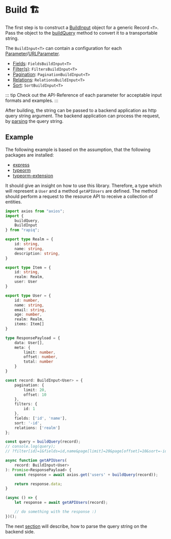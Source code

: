 # Build 🏗

The first step is to construct a [BuildInput](build-api-reference#buildinput) object for a generic Record `<T>`.
Pass the object to the [buildQuery](build-api-reference#buildquery) method to convert it to a transportable string.

The `BuildInput<T>` can contain a configuration for each 
[Parameter](parameter-api-reference.md#parameter)/[URLParameter](parameter-api-reference.md#urlparameter).
- [Fields](fields-api-reference.md#fieldsbuildinput): `FieldsBuildInput<T>`
- [Filter(s)](filters-api-reference.md#filtersbuildinput): `FiltersBuildInput<T>`
- [Pagination](pagination-api-reference.md#paginationbuildinput): `PaginationBuildInput<T>`
- [Relations](relations-api-reference.md#relationsbuildinput): `RelationsBuildInput<T>`
- [Sort](sort-api-reference.md#sortbuildinput): `SortBuildInput<T>`

::: tip
Check out the API-Reference of each parameter for acceptable input formats and examples.
:::

After building, the string can be passed to a backend application as http query string argument.
The backend application can process the request, by [parsing](parse.md) the query string.


## Example

The following example is based on the assumption, that the following packages are installed:
- [express](https://www.npmjs.com/package/express)
- [typeorm](https://www.npmjs.com/package/typeorm)
- [typeorm-extension](https://www.npmjs.com/package/typeorm-extension)

It should give an insight on how to use this library.
Therefore, a type which will represent a `User` and a method `getAPIUsers` are defined.
The method should perform a request to the resource API to receive a collection of entities.

```typescript
import axios from "axios";
import {
    buildQuery,
    BuildInput
} from "rapiq";

export type Realm = {
    id: string,
    name: string,
    description: string,
}

export type Item = {
    id: string,
    realm: Realm,
    user: User
}

export type User = {
    id: number,
    name: string,
    email: string,
    age: number,
    realm: Realm,
    items: Item[]
}

type ResponsePayload = {
    data: User[],
    meta: {
        limit: number,
        offset: number,
        total: number
    }
}

const record: BuildInput<User> = {
    pagination: {
        limit: 20,
        offset: 10
    },
    filters: {
        id: 1
    },
    fields: ['id', 'name'], 
    sort: '-id', 
    relations: ['realm']
};

const query = buildQuery(record);
// console.log(query);
// ?filter[id]=1&fields=id,name&page[limit]=20&page[offset]=10&sort=-id&include=realm

async function getAPIUsers(
    record: BuildInput<User>
): Promise<ResponsePayload> {
    const response = await axios.get('users' + buildQuery(record));

    return response.data;
}

(async () => {
    let response = await getAPIUsers(record);

    // do something with the response :)
})();
```

The next [section](parse) will describe, how to parse the query string on the backend side.
